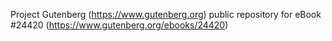 Project Gutenberg (https://www.gutenberg.org) public repository for eBook #24420 (https://www.gutenberg.org/ebooks/24420)

